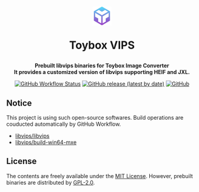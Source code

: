<p align="center">
    <h1 align="center">
        <img src="https://raw.githubusercontent.com/project-toybox/toybox-assets/main/images/toybox-icon.png" width="50" height="50">
        <p>Toybox VIPS</p>
    </h1>
    <p align="center"><b>Prebuilt libvips binaries for Toybox Image Converter<br>It provides a customized version of libvips supporting HEIF and JXL.</b></p>
    <p align="center">
        <a target="_blank" href="https://github.com/project-toybox/toybox-vips/actions"><img alt="GitHub Workflow Status" src="https://img.shields.io/github/actions/workflow/status/project-toybox/toybox-vips/build.yml?branch=main"></a>
        <a target="_blank" href="https://github.com/project-toybox/toybox-vips/releases/latest"><img alt="GitHub release (latest by date)" src="https://img.shields.io/github/v/release/project-toybox/toybox-vips"></a>
        <a target="_blank" href="https://github.com/project-toybox/toybox-vips/blob/main/LICENSE"><img alt="GitHub" src="https://img.shields.io/github/license/project-toybox/toybox-vips"></a>
    </p>
</p>

## Notice
This project is using such open-source softwares.
Build operations are couducted automatically by GitHub Workflow.
 * [libvips/libvips](https://github.com/libvips/libvips)
 * [libvips/build-win64-mxe](https://github.com/libvips/build-win64-mxe)

## License
The contents are freely available under the [MIT License](http://opensource.org/licenses/MIT). However, prebuilt binaries are distributed by [GPL-2.0](https://opensource.org/licenses/GPL-2.0).
